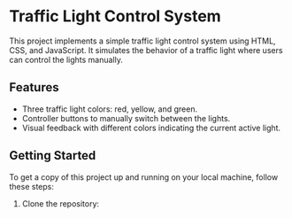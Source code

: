 # Traffic Light Control System

This project implements a simple traffic light control system using HTML, CSS, and JavaScript. It simulates the behavior of a traffic light where users can control the lights manually.

## Features

- Three traffic light colors: red, yellow, and green.
- Controller buttons to manually switch between the lights.
- Visual feedback with different colors indicating the current active light.

## Getting Started

To get a copy of this project up and running on your local machine, follow these steps:

1. Clone the repository:

```bash
